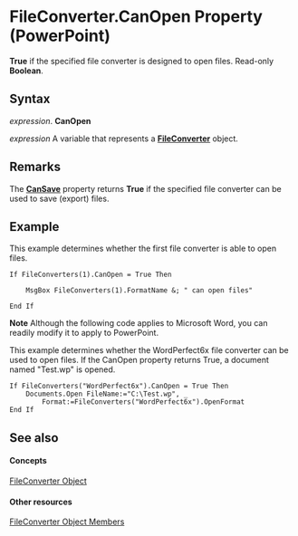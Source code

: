 
# FileConverter.CanOpen Property (PowerPoint)

 **True** if the specified file converter is designed to open files. Read-only **Boolean**.


## Syntax

 _expression_. **CanOpen**

 _expression_ A variable that represents a **[FileConverter](6baf5bd8-6644-0784-a049-96c3d733043f.md)** object.


## Remarks

The  **[CanSave](64e1f21f-786e-8003-f99e-0dcb093af9d3.md)** property returns **True** if the specified file converter can be used to save (export) files.


## Example

This example determines whether the first file converter is able to open files.


```
If FileConverters(1).CanOpen = True Then

    MsgBox FileConverters(1).FormatName &; " can open files"

End If
```




 **Note**  Although the following code applies to Microsoft Word, you can readily modify it to apply to PowerPoint.

This example determines whether the WordPerfect6x file converter can be used to open files. If the CanOpen property returns True, a document named "Test.wp" is opened.




```
If FileConverters("WordPerfect6x").CanOpen = True Then
    Documents.Open FileName:="C:\Test.wp", _
        Format:=FileConverters("WordPerfect6x").OpenFormat
End If
```


## See also


#### Concepts


[FileConverter Object](6baf5bd8-6644-0784-a049-96c3d733043f.md)
#### Other resources


[FileConverter Object Members](a9aa2b7a-c8fc-66ca-6e2c-b69da105de50.md)
